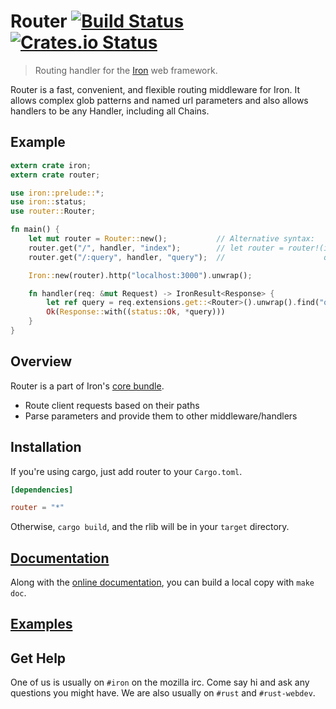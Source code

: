 Router [![Build Status](https://secure.travis-ci.org/iron/router.png?branch=master)](https://travis-ci.org/iron/router) [![Crates.io Status](https://meritbadge.herokuapp.com/router)](https://crates.io/crates/router)
====

> Routing handler for the [Iron](https://github.com/iron/iron) web framework.

Router is a fast, convenient, and flexible routing middleware for Iron. It
allows complex glob patterns and named url parameters and also allows handlers
to be any Handler, including all Chains.

## Example

```rust
extern crate iron;
extern crate router;

use iron::prelude::*;
use iron::status;
use router::Router;

fn main() {
    let mut router = Router::new();           // Alternative syntax:
    router.get("/", handler, "index");        // let router = router!(index: get "/" => handler,
    router.get("/:query", handler, "query");  //                      query: get "/:query" => handler);

    Iron::new(router).http("localhost:3000").unwrap();

    fn handler(req: &mut Request) -> IronResult<Response> {
        let ref query = req.extensions.get::<Router>().unwrap().find("query").unwrap_or("/");
        Ok(Response::with((status::Ok, *query)))
    }
}
```

## Overview

Router is a part of Iron's [core bundle](https://github.com/iron/core).

- Route client requests based on their paths
- Parse parameters and provide them to other middleware/handlers

## Installation

If you're using cargo, just add router to your `Cargo.toml`.

```toml
[dependencies]

router = "*"
```

Otherwise, `cargo build`, and the rlib will be in your `target` directory.

## [Documentation](https://docs.rs/router)

Along with the [online documentation](https://docs.rs/router),
you can build a local copy with `make doc`.

## [Examples](/examples)

## Get Help

One of us is usually on `#iron` on the mozilla irc.
Come say hi and ask any questions you might have.
We are also usually on `#rust` and `#rust-webdev`.
